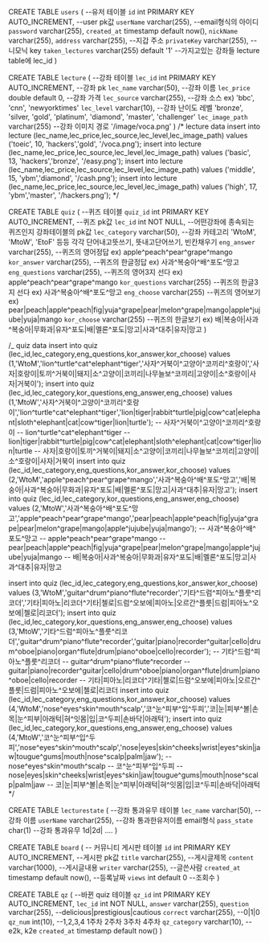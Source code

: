 CREATE TABLE `users` ( --유저 테이블
`id` int PRIMARY KEY AUTO_INCREMENT, --user pk값
`userName` varchar(255), --email형식의 아이디
`password` varchar(255),
`created_at` timestamp default now(),
`nickName` varchar(255),
`address` varchar(255), --지갑 주소
`privateKey` varchar(255), --니모닉 key
`taken_lectures` varchar(255) default '1' --가지고있는 강좌들 lecture table에 lec_id
)

CREATE TABLE `lecture` ( --강좌 테이블
`lec_id` int PRIMARY KEY AUTO_INCREMENT, --강좌 pk
`lec_name` varchar(50), --강좌 이름
`lec_price` double default 0, --강좌 가격
`lec_source` varchar(255), --강좌 소스 ex) 'bbc', 'cnn', 'newyorktimes'
`lec_level` varchar(10), --강좌 난이도 레벨 'bronze', 'silver, 'gold', 'platinum', 'diamond', 'master', 'challenger'
`lec_image_path` varchar(255) --강좌 이미지 경로 '/image/voca.png'
)
/\* lecture data
insert into lecture (lec_name,lec_price,lec_source,lec_level,lec_image_path) values ('toeic', 10, 'hackers','gold', '/voca.png');
insert into lecture (lec_name,lec_price,lec_source,lec_level,lec_image_path) values ('basic', 13, 'hackers','bronze', '/easy.png');
insert into lecture (lec_name,lec_price,lec_source,lec_level,lec_image_path) values ('middle', 15, 'ybm','diamond', '/cash.png');
insert into lecture (lec_name,lec_price,lec_source,lec_level,lec_image_path) values ('high', 17, 'ybm','master', '/hackers.png');
\*/

CREATE TABLE `quiz` ( --퀴즈 테이블
`quiz_id` int PRIMARY KEY AUTO_INCREMENT, --퀴즈 pk값
`lec_id` int NOT NULL, --어떤강좌에 종속되는 퀴즈인지 강좌테이블의 pk값
`lec_category` varchar(50), --강좌 카테고리 'WtoM', 'MtoW', 'EtoF' 등등 각각 단어내고뜻쓰기, 뜻내고단어쓰기, 빈칸채우기
`eng_answer` varchar(255), --퀴즈의 영어정답 ex) apple^peach^pear^grape^mango
`kor_answer` varchar(255), --퀴즈의 한글정답 ex) 사과^복숭아^배^포도^망고
`eng_questions` varchar(255), --퀴즈의 영어3지 선다 ex) apple^peach^pear^grape^mango
`kor_questions` varchar(255) --퀴즈의 한글3지 선다 ex) 사과^복숭아^배^포도^망고
`eng_choose` varchar(255) --퀴즈의 영어보기 ex) pear|peach|apple^peach|fig|yuja^grape|pear|melon^grape|mango|apple^jujube|yuja|mango
`kor_choose` varchar(255) --퀴즈의 한글보기 ex) 배|복숭아|사과^복숭아|무화과|유자^포도|배|멜론^포도|망고|사과^대추|유자|망고
)

/\_ quiz data
insert into quiz (lec_id,lec_category,eng_questions,kor_answer,kor_choose) values (1,'WtoM','lion^turtle^cat^elephant^tiger','사자^거북이^고양이^코끼리^호랑이','사자|호랑이|토끼^거북이|돼지|소^고양이|코끼리|나무늘보^코끼리|고양이|소^호랑이|사자|거북이');
insert into quiz (lec_id,lec_category,kor_questions,eng_answer,eng_choose) values (1,'MtoW','사자^거북이^고양이^코끼리^호랑이','lion^turtle^cat^elephant^tiger','lion|tiger|rabbit^turtle|pig|cow^cat|elephant|sloth^elephant|cat|cow^tiger|lion|turtle');
-- 사자^거북이^고양이^코끼리^호랑이
-- lion^turtle^cat^elephant^tiger
-- lion|tiger|rabbit^turtle|pig|cow^cat|elephant|sloth^elephant|cat|cow^tiger|lion|turtle
-- 사자|호랑이|토끼^거북이|돼지|소^고양이|코끼리|나무늘보^코끼리|고양이|소^호랑이|사자|거북이
insert into quiz (lec_id,lec_category,eng_questions,kor_answer,kor_choose) values (2,'WtoM','apple^peach^pear^grape^mango','사과^복숭아^배^포도^망고','배|복숭아|사과^복숭아|무화과|유자^포도|배|멜론^포도|망고|사과^대추|유자|망고');
insert into quiz (lec_id,lec_category,kor_questions,eng_answer,eng_choose) values (2,'MtoW','사과^복숭아^배^포도^망고','apple^peach^pear^grape^mango','pear|peach|apple^peach|fig|yuja^grape|pear|melon^grape|mango|apple^jujube|yuja|mango');
-- 사과^복숭아^배^포도^망고
-- apple^peach^pear^grape^mango
-- pear|peach|apple^peach|fig|yuja^grape|pear|melon^grape|mango|apple^jujube|yuja|mango
-- 배|복숭아|사과^복숭아|무화과|유자^포도|배|멜론^포도|망고|사과^대추|유자|망고

insert into quiz (lec_id,lec_category,eng_questions,kor_answer,kor_choose) values (3,'WtoM','guitar^drum^piano^flute^recorder','기타^드럼^피아노^플룻^리코더','기타|피아노|리코더^기타|첼로|드럼^오보에|피아노|오르간^플룻|드럼|피아노^오보에|첼로|리코더');
insert into quiz (lec_id,lec_category,kor_questions,eng_answer,eng_choose) values (3,'MtoW','기타^드럼^피아노^플룻^리코더','guitar^drum^piano^flute^recorder','guitar|piano|recorder^guitar|cello|drum^oboe|piano|organ^flute|drum|piano^oboe|cello|recorder');
-- 기타^드럼^피아노^플룻^리코더
-- guitar^drum^piano^flute^recorder
-- guitar|piano|recorder^guitar|cello|drum^oboe|piano|organ^flute|drum|piano^oboe|cello|recorder
-- 기타|피아노|리코더^기타|첼로|드럼^오보에|피아노|오르간^플룻|드럼|피아노^오보에|첼로|리코더
insert into quiz (lec_id,lec_category,eng_questions,kor_answer,kor_choose) values (4,'WtoM','nose^eyes^skin^mouth^scalp','코^눈^피부^입^두피','코|눈|피부^볼|손목|눈^피부|아래턱|혀^잇몸|입|코^두피|손바닥|아래턱');
insert into quiz (lec_id,lec_category,kor_questions,eng_answer,eng_choose) values (4,'MtoW','코^눈^피부^입^두피','nose^eyes^skin^mouth^scalp','nose|eyes|skin^cheeks|wrist|eyes^skin|jaw|tougue^gums|mouth|nose^scalp|palm|jaw');
-- nose^eyes^skin^mouth^scalp
-- 코^눈^피부^입^두피
-- nose|eyes|skin^cheeks|wrist|eyes^skin|jaw|tougue^gums|mouth|nose^scalp|palm|jaw
-- 코|눈|피부^볼|손목|눈^피부|아래턱|혀^잇몸|입|코^두피|손바닥|아래턱
\*/

CREATE TABLE `lecturestate` ( --강좌 통과유무 테이블
`lec_name` varchar(50), --강좌 이름
`userName` varchar(255), --강좌 통과한유저이름 email형식
`pass_state` char(1) --강좌 통과유무 1d|2d| ....
)

CREATE TABLE `board` ( -- 커뮤니티 게시판 테이블
`id` int PRIMARY KEY AUTO_INCREMENT, --게시판 pk값
`title` varchar(255), --게시글제목
`content` varchar(1000), --게시글내용
`writer` varchar(255), --글쓴사람
`created_at` timestamp default now(), --등록날짜
`views` int default 0 --조회수
)

CREATE TABLE `qz` ( --바뀐 quiz 테이블
`qz_id` int PRIMARY KEY AUTO_INCREMENT,
`lec_id` int NOT NULL,
`answer` varchar(255),
`question` varchar(255), --delicious|prestigious|cautious
`correct` varchar(255), --0|1|0
`qz_num` int(10), --1,2,3,4 1주차 2주차 3주차 4주차
`qz_category` varchar(10), --e2k, k2e
`created_at` timestamp default now()
)
